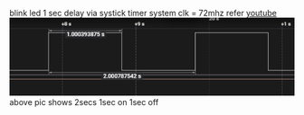  blink led  1 sec delay via systick timer system clk = 72mhz  refer [youtube](https://youtu.be/VVmvlHdKCBc?si=1t2FLBWvteKouBAv)  
 ![waveform](./waveform.png)  
 above pic shows 2secs  1sec on 1sec off 